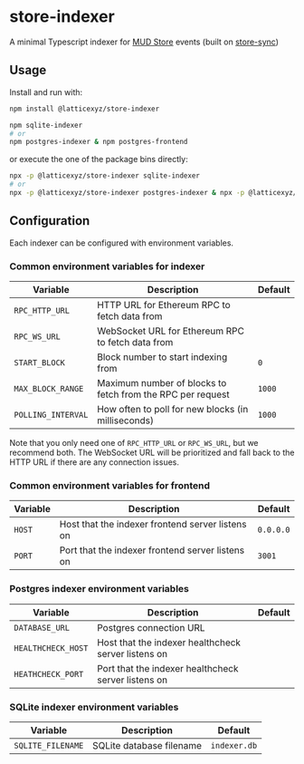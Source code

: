 # store-indexer

A minimal Typescript indexer for [MUD Store](https://mud.dev/store) events (built on [store-sync](https://npmjs.com/package/@latticexyz/store-sync))

## Usage

Install and run with:

```sh
npm install @latticexyz/store-indexer

npm sqlite-indexer
# or
npm postgres-indexer & npm postgres-frontend
```

or execute the one of the package bins directly:

```sh
npx -p @latticexyz/store-indexer sqlite-indexer
# or
npx -p @latticexyz/store-indexer postgres-indexer & npx -p @latticexyz/store-indexer postgres-frontend
```

## Configuration

Each indexer can be configured with environment variables.

### Common environment variables for indexer

| Variable           | Description                                                | Default |
| ------------------ | ---------------------------------------------------------- | ------- |
| `RPC_HTTP_URL`     | HTTP URL for Ethereum RPC to fetch data from               |         |
| `RPC_WS_URL`       | WebSocket URL for Ethereum RPC to fetch data from          |         |
| `START_BLOCK`      | Block number to start indexing from                        | `0`     |
| `MAX_BLOCK_RANGE`  | Maximum number of blocks to fetch from the RPC per request | `1000`  |
| `POLLING_INTERVAL` | How often to poll for new blocks (in milliseconds)         | `1000`  |

Note that you only need one of `RPC_HTTP_URL` or `RPC_WS_URL`, but we recommend both. The WebSocket URL will be prioritized and fall back to the HTTP URL if there are any connection issues.

### Common environment variables for frontend

| Variable | Description                                      | Default   |
| -------- | ------------------------------------------------ | --------- |
| `HOST`   | Host that the indexer frontend server listens on | `0.0.0.0` |
| `PORT`   | Port that the indexer frontend server listens on | `3001`    |

### Postgres indexer environment variables

| Variable           | Description                                         | Default |
| ------------------ | --------------------------------------------------- | ------- |
| `DATABASE_URL`     | Postgres connection URL                             |         |
| `HEALTHCHECK_HOST` | Host that the indexer healthcheck server listens on |         |
| `HEATHCHECK_PORT`  | Port that the indexer healthcheck server listens on |         |

### SQLite indexer environment variables

| Variable          | Description              | Default      |
| ----------------- | ------------------------ | ------------ |
| `SQLITE_FILENAME` | SQLite database filename | `indexer.db` |

